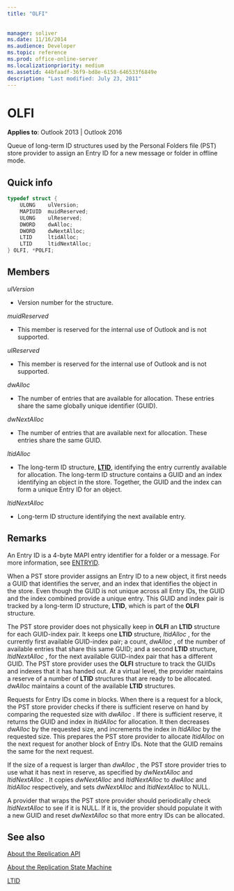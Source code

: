 ```yaml
---
title: "OLFI"
 
 
manager: soliver
ms.date: 11/16/2014
ms.audience: Developer
ms.topic: reference
ms.prod: office-online-server
ms.localizationpriority: medium
ms.assetid: 44bfaadf-36f9-bd8e-6158-646533f6849e
description: "Last modified: July 23, 2011"
---
```


# OLFI

  
  
**Applies to**: Outlook 2013 | Outlook 2016 
  
Queue of long-term ID structures used by the Personal Folders file (PST) store provider to assign an Entry ID for a new message or folder in offline mode.
  
## Quick info

```cpp
typedef struct { 
    ULONG    ulVersion; 
    MAPIUID  muidReserved; 
    ULONG    ulReserved; 
    DWORD    dwAlloc; 
    DWORD    dwNextAlloc; 
    LTID     ltidAlloc; 
    LTID     ltidNextAlloc; 
} OLFI, *POLFI;
```

## Members

 _ulVersion_
  
- Version number for the structure. 
    
 _muidReserved_
  
- This member is reserved for the internal use of Outlook and is not supported.
    
 _ulReserved_
  
- This member is reserved for the internal use of Outlook and is not supported.
    
 _dwAlloc_
  
- The number of entries that are available for allocation. These entries share the same globally unique identifier (GUID).
    
 _dwNextAlloc_
  
- The number of entries that are available next for allocation. These entries share the same GUID.
    
 _ltidAlloc_
  
- The long-term ID structure, **[LTID](ltid.md)**, identifying the entry currently available for allocation. The long-term ID structure contains a GUID and an index identifying an object in the store. Together, the GUID and the index can form a unique Entry ID for an object. 
    
 _ltidNextAlloc_
  
- Long-term ID structure identifying the next available entry.
    
## Remarks

An Entry ID is a 4-byte MAPI entry identifier for a folder or a message. For more information, see [ENTRYID](https://msdn.microsoft.com/library/ms836424).
  
When a PST store provider assigns an Entry ID to a new object, it first needs a GUID that identifies the server, and an index that identifies the object in the store. Even though the GUID is not unique across all Entry IDs, the GUID and the index combined provide a unique entry. This GUID and index pair is tracked by a long-term ID structure, **LTID**, which is part of the **OLFI** structure. 
  
The PST store provider does not physically keep in **OLFI** an **LTID** structure for each GUID-index pair. It keeps one **LTID** structure,  *ltidAlloc*  , for the currently first available GUID-index pair; a count,  *dwAlloc*  , of the number of available entries that share this same GUID; and a second **LTID** structure,  *ltidNextAlloc*  , for the next available GUID-index pair that has a different GUID. The PST store provider uses the **OLFI** structure to track the GUIDs and indexes that it has handed out. At a virtual level, the provider maintains a reserve of a number of **LTID** structures that are ready to be allocated.  *dwAlloc*  maintains a count of the available **LTID** structures. 
  
Requests for Entry IDs come in blocks. When there is a request for a block, the PST store provider checks if there is sufficient reserve on hand by comparing the requested size with  *dwAlloc*  . If there is sufficient reserve, it returns the GUID and index in  *ltidAlloc*  for allocation. It then decreases  *dwAlloc*  by the requested size, and increments the index in  *ltidAlloc*  by the requested size. This prepares the PST store provider to allocate  *ltidAlloc*  on the next request for another block of Entry IDs. Note that the GUID remains the same for the next request. 
  
If the size of a request is larger than  *dwAlloc*  , the PST store provider tries to use what it has next in reserve, as specified by  *dwNextAlloc*  and  *ltidNextAlloc*  . It copies  *dwNextAlloc*  and  *ltidNextAlloc*  to  *dwAlloc*  and  *ltidAlloc*  respectively, and sets  *dwNextAlloc*  and  *ltidNextAlloc*  to NULL. 
  
A provider that wraps the PST store provider should periodically check  *ltidNextAlloc*  to see if it is NULL. If it is, the provider should populate it with a new GUID and reset  *dwNextAlloc*  so that more entry IDs can be allocated. 
  
## See also



[About the Replication API](about-the-replication-api.md)
  
[About the Replication State Machine](about-the-replication-state-machine.md)
  
[LTID](ltid.md)

